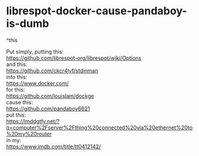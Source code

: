 # librespot-docker-cause-pandaboy-is-dumb
^this


Put simply, putting this:  
https://github.com/librespot-org/librespot/wiki/Options  
and this:  
https://github.com/ckcr4lyf/stdinman  
into this:  
https://www.docker.com/  
for this:  
https://github.com/louislam/dockge  
cause this:  
https://github.com/pandaboy6621  
put this:  
https://lmddgtfy.net/?q=computer%2Fserver%2Fthing%20connected%20via%20ethernet%20to%20my%20router  
in my:  
https://www.imdb.com/title/tt0412142/  
